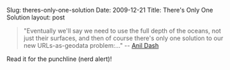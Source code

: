 Slug: theres-only-one-solution
Date: 2009-12-21
Title: There's Only One Solution
layout: post

>"Eventually we'll say we need to use the full depth of the oceans, not just their surfaces, and then of course there's only one solution to our new URLs-as-geodata problem:..." -- [Anil Dash](http://www.scripting.com/stories/2009/12/19/storeTwitterUrlsInEarthsOc.html#comment-26725011)

Read it for the punchline (nerd alert)!
